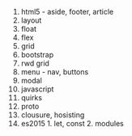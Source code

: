 1. html5 - aside, footer, article
2. layout
  1. float
  2. flex
  3. grid
3. bootstrap
  1. rwd grid
  2. menu - nav, buttons
  3. modal
4. javascript
  1. quirks
  2. proto
  3. clousure, hosisting
  4. es2015
    1. let, const
    2. modules
  
	
